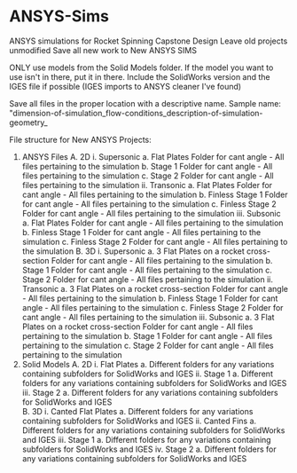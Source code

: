 # ANSYS-Sims
ANSYS simulations for Rocket Spinning Capstone Design
Leave old projects unmodified
Save all new work to New ANSYS SIMS

ONLY use models from the Solid Models folder. If the model you want to use isn't in there, put it in there.
Include the SolidWorks version and the IGES file if possible (IGES imports to ANSYS cleaner I've found)

Save all files in the proper location with a descriptive name.
Sample name: "dimension-of-simulation_flow-conditions_description-of-simulation-geometry_

File structure for New ANSYS Projects:
1. ANSYS Files
	A. 2D
		i. Supersonic
			a. Flat Plates
				Folder for cant angle - All files pertaining to the simulation
			b. Stage 1
				Folder for cant angle - All files pertaining to the simulation
			c. Stage 2
				Folder for cant angle - All files pertaining to the simulation
		ii. Transonic
			a. Flat Plates
				Folder for cant angle - All files pertaining to the simulation
			b. Finless Stage 1
				Folder for cant angle - All files pertaining to the simulation
			c. Finless Stage 2
				Folder for cant angle - All files pertaining to the simulation
		iii. Subsonic
			a. Flat Plates
				Folder for cant angle - All files pertaining to the simulation
			b. Finless Stage 1
				Folder for cant angle - All files pertaining to the simulation
			c. Finless Stage 2
				Folder for cant angle - All files pertaining to the simulation
	B. 3D
		i. Supersonic
			a. 3 Flat Plates on a rocket cross-section
				Folder for cant angle - All files pertaining to the simulation
			b. Stage 1
				Folder for cant angle - All files pertaining to the simulation
			c. Stage 2
				Folder for cant angle - All files pertaining to the simulation
		ii. Transonic
			a. 3 Flat Plates on a rocket cross-section
				Folder for cant angle - All files pertaining to the simulation
			b. Finless Stage 1
				Folder for cant angle - All files pertaining to the simulation
			c. Finless Stage 2
				Folder for cant angle - All files pertaining to the simulation
		iii. Subsonic
			a. 3 Flat Plates on a rocket cross-section
				Folder for cant angle - All files pertaining to the simulation
			b. Stage 1
				Folder for cant angle - All files pertaining to the simulation
			c. Stage 2
				Folder for cant angle - All files pertaining to the simulation
2. Solid Models
	A. 2D
		i. Flat Plates
			a. Different folders for any variations containing subfolders for SolidWorks and IGES
		ii. Stage 1
			a. Different folders for any variations containing subfolders for SolidWorks and IGES			
		iii. Stage 2
			a. Different folders for any variations containing subfolders for SolidWorks and IGES			
	B. 3D
		i. Canted Flat Plates
			a. Different folders for any variations containing subfolders for SolidWorks and IGES
		ii. Canted Fins
			a. Different folders for any variations containing subfolders for SolidWorks and IGES
		iii. Stage 1
			a. Different folders for any variations containing subfolders for SolidWorks and IGES
		iv. Stage 2
			a. Different folders for any variations containing subfolders for SolidWorks and IGES